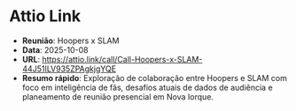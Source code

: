# Attio Link

- **Reunião**: Hoopers x SLAM
- **Data**: 2025-10-08
- **URL**: https://attio.link/call/Call-Hoopers-x-SLAM-44J51ILV935ZPAgkjgYQE
- **Resumo rápido**: Exploração de colaboração entre Hoopers e SLAM com foco em inteligência de fãs, desafios atuais de dados de audiência e planeamento de reunião presencial em Nova Iorque.

